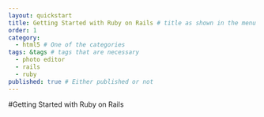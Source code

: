 ```yaml
---
layout: quickstart
title: Getting Started with Ruby on Rails # title as shown in the menu and 
order: 1
category: 
  - html5 # One of the categories
tags: &tags # tags that are necessary
  - photo editor 
  - rails 
  - ruby
published: true # Either published or not 
---
```


#Getting Started with Ruby on Rails
